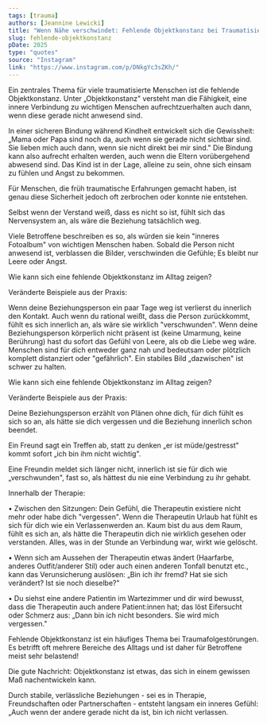 ```yaml
---
tags: [trauma]
authors: [Jeannine Lewicki]
title: "Wenn Nähe verschwindet: Fehlende Objektkonstanz bei Traumatisierungen"
slug: fehlende-objektkonstanz
pDate: 2025
type: "quotes"
source: "Instagram"
link: "https://www.instagram.com/p/DNkgYc3sZKh/"
---
```


Ein zentrales Thema für viele traumatisierte Menschen ist die fehlende Objektkonstanz. Unter „Objektkonstanz" versteht man die Fähigkeit, eine innere Verbindung zu wichtigen Menschen aufrechtzuerhalten auch dann, wenn diese gerade nicht anwesend sind.

In einer sicheren Bindung während Kindheit entwickelt sich die Gewissheit: „Mama oder Papa sind noch da, auch wenn sie gerade nicht sichtbar sind. Sie lieben mich auch dann, wenn sie nicht direkt bei mir sind." Die Bindung kann also aufrecht erhalten werden, auch wenn die Eltern vorübergehend abwesend sind. Das Kind ist in der Lage, alleine zu sein, ohne sich einsam zu fühlen und Angst zu bekommen.

Für Menschen, die früh traumatische Erfahrungen gemacht haben, ist genau diese Sicherheit jedoch oft zerbrochen oder konnte nie entstehen.

Selbst wenn der Verstand weiß, dass es nicht so ist, fühlt sich das Nervensystem an, als wäre die Beziehung tatsächlich weg.

Viele Betroffene beschreiben es so, als würden sie kein "inneres Fotoalbum" von wichtigen Menschen haben. Sobald die Person nicht anwesend ist, verblassen die Bilder, verschwinden die Gefühle; Es bleibt nur Leere oder Angst.

Wie kann sich eine fehlende Objektkonstanz im Alltag zeigen?

Veränderte Beispiele aus der Praxis:

Wenn deine Beziehungsperson ein paar Tage weg ist verlierst du innerlich den Kontakt. Auch wenn du rational weißt, dass die Person zurückkommt, fühlt es sich innerlich an, als wäre sie wirklich "verschwunden".
Wenn deine Beziehungsperson körperlich nicht präsent ist (keine Umarmung, keine Berührung) hast du sofort das Gefühl von Leere, als ob die Liebe weg wäre.
Menschen sind für dich entweder ganz nah und bedeutsam oder plötzlich komplett distanziert oder "gefährlich". Ein stabiles Bild „dazwischen" ist schwer zu halten.

Wie kann sich eine fehlende Objektkonstanz im Alltag zeigen?

Veränderte Beispiele aus der Praxis:

Deine Beziehungsperson erzählt von Plänen ohne dich, für dich fühlt es sich so an, als hätte sie dich vergessen und die Beziehung innerlich schon beendet.

Ein Freund sagt ein Treffen ab, statt zu denken „er ist müde/gestresst" kommt sofort „ich bin ihm nicht wichtig".

Eine Freundin meldet sich länger nicht, innerlich ist sie für dich wie „verschwunden", fast so, als hättest du nie eine Verbindung zu ihr gehabt.

Innerhalb der Therapie:

• Zwischen den Sitzungen: Dein Gefühl, die Therapeutin existiere nicht mehr oder habe dich "vergessen". Wenn die Therapeutin Urlaub hat fühlt es sich für dich wie ein Verlassenwerden an. Kaum bist du aus dem Raum, fühlt es sich an, als hätte die Therapeutin dich nie wirklich gesehen oder verstanden. Alles, was in der Stunde an Verbindung war, wirkt wie gelöscht.

• Wenn sich am Aussehen der Therapeutin etwas ändert (Haarfarbe, anderes Outfit/anderer Stil) oder auch einen anderen Tonfall benutzt etc., kann das Verunsicherung auslösen: „Bin ich ihr fremd? Hat sie sich verändert? Ist sie noch dieselbe?"

• Du siehst eine andere Patientin im Wartezimmer und dir wird bewusst, dass die Therapeutin auch andere Patient:innen hat; das löst Eifersucht oder Schmerz aus: „Dann bin ich nicht besonders. Sie wird mich vergessen."

Fehlende Objektkonstanz ist ein häufiges Thema bei Traumafolgestörungen.
Es betrifft oft mehrere Bereiche des Alltags und ist daher für Betroffene meist sehr belastend!

Die gute Nachricht: Objektkonstanz ist etwas, das sich in einem gewissen Maß nachentwickeln kann.

Durch stabile, verlässliche Beziehungen - sei es in Therapie, Freundschaften oder Partnerschaften - entsteht langsam ein inneres Gefühl: „Auch wenn der andere gerade nicht da ist, bin ich nicht verlassen.
